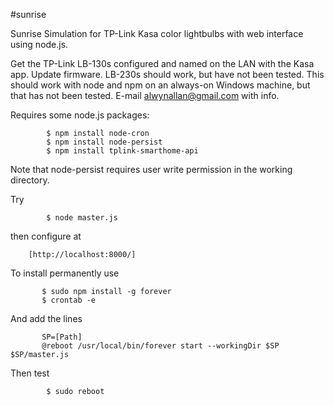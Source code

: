 #sunrise

Sunrise Simulation for TP-Link Kasa color lightbulbs with web interface using node.js.

Get the TP-Link LB-130s configured and named on the LAN with the Kasa app. Update firmware.
LB-230s should work, but have not been tested. This should work with node and npm on an
always-on Windows machine, but that has not been tested. E-mail alwynallan@gmail.com with info.

Requires some node.js packages:
```
        $ npm install node-cron
        $ npm install node-persist
        $ npm install tplink-smarthome-api
```
Note that node-persist requires user write permission in the working directory.

Try
```
        $ node master.js
```
then configure at

        [http://localhost:8000/]

To install permanently use
```
       $ sudo npm install -g forever
       $ crontab -e
```
And add the lines
```
       SP=[Path]
       @reboot /usr/local/bin/forever start --workingDir $SP $SP/master.js
```
Then test
```
        $ sudo reboot
```

[http://localhost:8000/]: http://localhost:8000/